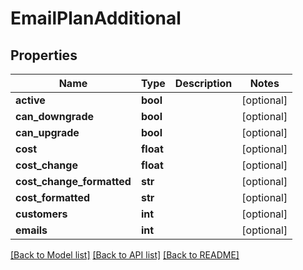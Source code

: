 # EmailPlanAdditional

## Properties
Name | Type | Description | Notes
------------ | ------------- | ------------- | -------------
**active** | **bool** |  | [optional] 
**can_downgrade** | **bool** |  | [optional] 
**can_upgrade** | **bool** |  | [optional] 
**cost** | **float** |  | [optional] 
**cost_change** | **float** |  | [optional] 
**cost_change_formatted** | **str** |  | [optional] 
**cost_formatted** | **str** |  | [optional] 
**customers** | **int** |  | [optional] 
**emails** | **int** |  | [optional] 

[[Back to Model list]](../README.md#documentation-for-models) [[Back to API list]](../README.md#documentation-for-api-endpoints) [[Back to README]](../README.md)


